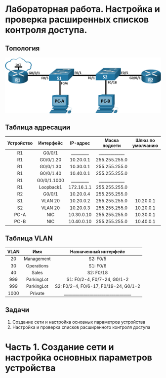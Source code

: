 # Лабораторная работа. Настройка и проверка расширенных списков контроля доступа.
## Топология
![alt-text](https://github.com/V1RaJ97/OTUS-NE/blob/34e6246803fccf4daef8983c857639c70f5c92d6/Labs/Lab11/%D0%A2%D0%BE%D0%BF%D0%BE%D0%BB%D0%BE%D0%B3%D0%B8%D1%8F.png)
## Таблица адресации
| Устройство |     Интерфейс    |    IP-адрес    | Маска подсети | Шлюз по умолчанию |
|:----------:|:----------------:|:--------------:|:-------------:|:-----------------:|
|     R1     |      G0/0/1      |   _________    | _____________ |                   |
|     R1     |     G0/0/1.20    |   10.20.0.1    | 255.255.255.0 |                   |
|     R1     |     G0/0/1.30    |   10.30.0.1    | 255.255.255.0 |                   | 
|     R1     |     G0/0/1.40    |   10.40.0.1    | 255.255.255.0 |                   |
|     R1     |    G0/0/1.1000   |   _________    | _____________ |                   |
|     R1     |     Loopback1    |   172.16.1.1   | 255.255.255.0 |                   |
|     R2     |      G0/0/1      |   10.20.0.4    | 255.255.255.0 |                   | 
|     S1     |      VLAN 20     |   10.20.0.2    | 255.255.255.0 |     10.20.0.1     |
|     S2     |      VLAN 20     |   10.20.0.3    | 255.255.255.0 |     10.20.0.1     |
|    PC-A    |        NIC       |   10.30.0.10   | 255.255.255.0 |     10.30.0.1     |
|    PC-B    |        NIC       |   10.40.0.10   | 255.255.255.0 |     10.40.0.1     |

## Таблица VLAN
| VLAN |     Имя    |         Назначенный интерфейс         |
|:----:|:----------:|:-------------------------------------:|
|  20  | Management |               S2: F0/5                |
|  30  | Operations |               S1: F0/6                |
|  40  |   Sales    |               S2: F0/18               |
| 999  | ParkingLot |      S1: F0/2-4, F0/7-24, G0/1-2      |
| 999  | ParkingLot | S2: F0/2-4, F0/6-17, F0/19-24, G0/1-2 |
| 1000 |  Private   |   __________________________________  |
## Задачи
1. Создание сети и настройка основных параметров устройства
2. Настройка и проверка списков расширенного контроля доступа

# Часть 1. Создание сети и настройка основных параметров устройства
